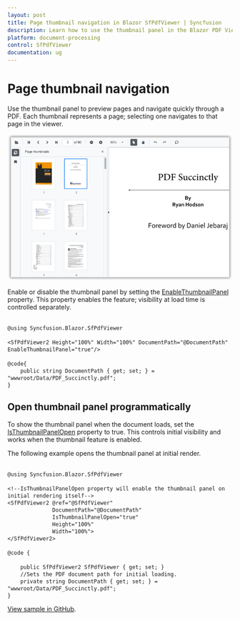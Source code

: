 ```yaml
---
layout: post
title: Page thumbnail navigation in Blazor SfPdfViewer | Syncfusion
description: Learn how to use the thumbnail panel in the Blazor PDF Viewer to preview pages and navigate quickly, with visibility and startup options.
platform: document-processing
control: SfPdfViewer
documentation: ug
---
```


# Page thumbnail navigation

Use the thumbnail panel to preview pages and navigate quickly through a PDF. Each thumbnail represents a page; selecting one navigates to that page in the viewer.

![Thumbnail panel in Blazor PDF Viewer showing page previews](../../blazor-classic/images/blazor-pdfviewer-page-thumbnail-navigation.png)

Enable or disable the thumbnail panel by setting the [EnableThumbnailPanel](https://help.syncfusion.com/cr/blazor/Syncfusion.Blazor.SfPdfViewer.PdfViewerBase.html#Syncfusion_Blazor_SfPdfViewer_PdfViewerBase_EnableThumbnailPanel) property. This property enables the feature; visibility at load time is controlled separately.

```cshtml

@using Syncfusion.Blazor.SfPdfViewer

<SfPdfViewer2 Height="100%" Width="100%" DocumentPath="@DocumentPath" EnableThumbnailPanel="true"/>

@code{
    public string DocumentPath { get; set; } = "wwwroot/Data/PDF_Succinctly.pdf";
}

```

## Open thumbnail panel programmatically

To show the thumbnail panel when the document loads, set the [IsThumbnailPanelOpen](https://help.syncfusion.com/cr/blazor/Syncfusion.Blazor.SfPdfViewer.PdfViewerBase.html#Syncfusion_Blazor_SfPdfViewer_PdfViewerBase_IsThumbnailPanelOpen) property to true. This controls initial visibility and works when the thumbnail feature is enabled.

The following example opens the thumbnail panel at initial render.

```cshtml

@using Syncfusion.Blazor.SfPdfViewer

<!--IsThumbnailPanelOpen property will enable the thumbnail panel on initial rendering itself-->
<SfPdfViewer2 @ref="@SfPdfViewer"
              DocumentPath="@DocumentPath"
              IsThumbnailPanelOpen="true"
              Height="100%"
              Width="100%">
</SfPdfViewer2>

@code {

    public SfPdfViewer2 SfPdfViewer { get; set; }
    //Sets the PDF document path for initial loading.
    private string DocumentPath { get; set; } = "wwwroot/Data/PDF_Succinctly.pdf";
}

```

[View sample in GitHub](https://github.com/SyncfusionExamples/blazor-pdf-viewer-examples/tree/master/Thumbnail/Show%20thumbnail%20panel).
